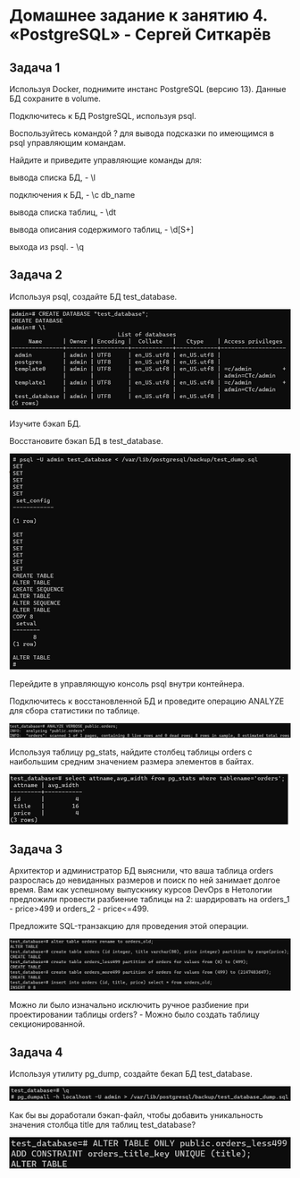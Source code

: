 # Домашнее задание к занятию 4. «PostgreSQL» - Сергей Ситкарёв

## Задача 1

Используя Docker, поднимите инстанс PostgreSQL (версию 13). Данные БД сохраните в volume.

Подключитесь к БД PostgreSQL, используя psql.

Воспользуйтесь командой \? для вывода подсказки по имеющимся в psql управляющим командам.

Найдите и приведите управляющие команды для:

вывода списка БД, - \l

подключения к БД, - \c db_name

вывода списка таблиц, - \dt

вывода описания содержимого таблиц, - \d[S+]

выхода из psql. - \q

## Задача 2

Используя psql, создайте БД test_database.

![Задание2](https://github.com/SSitkarev/06-db-04-postgresql/blob/main/img/2-1.jpg)

Изучите бэкап БД.

Восстановите бэкап БД в test_database.

![Задание2](https://github.com/SSitkarev/06-db-04-postgresql/blob/main/img/2-2.jpg)

Перейдите в управляющую консоль psql внутри контейнера.

Подключитесь к восстановленной БД и проведите операцию ANALYZE для сбора статистики по таблице.

![Задание2](https://github.com/SSitkarev/06-db-04-postgresql/blob/main/img/2-3.jpg)

Используя таблицу pg_stats, найдите столбец таблицы orders с наибольшим средним значением размера элементов в байтах.

![Задание2](https://github.com/SSitkarev/06-db-04-postgresql/blob/main/img/2-4.jpg)

## Задача 3

Архитектор и администратор БД выяснили, что ваша таблица orders разрослась до невиданных размеров и поиск по ней занимает долгое время. Вам как успешному выпускнику курсов DevOps в Нетологии предложили провести разбиение таблицы на 2: шардировать на orders_1 - price>499 и orders_2 - price<=499.

Предложите SQL-транзакцию для проведения этой операции.

![Задание3](https://github.com/SSitkarev/06-db-04-postgresql/blob/main/img/3.jpg)

Можно ли было изначально исключить ручное разбиение при проектировании таблицы orders? - Можно было создать таблицу секционированной.

## Задача 4

Используя утилиту pg_dump, создайте бекап БД test_database.

![Задание4](https://github.com/SSitkarev/06-db-04-postgresql/blob/main/img/4-1.jpg)

Как бы вы доработали бэкап-файл, чтобы добавить уникальность значения столбца title для таблиц test_database?

![Задание4](https://github.com/SSitkarev/06-db-04-postgresql/blob/main/img/4-2.jpg)
